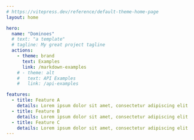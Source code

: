 ```yaml
---
# https://vitepress.dev/reference/default-theme-home-page
layout: home

hero:
  name: "Dominoes"
  # text: "a template"
  # tagline: My great project tagline
  actions:
    - theme: brand
      text: Examples
      link: /markdown-examples
    # - theme: alt
    #   text: API Examples
    #   link: /api-examples

features:
  - title: Feature A
    details: Lorem ipsum dolor sit amet, consectetur adipiscing elit
  - title: Feature B
    details: Lorem ipsum dolor sit amet, consectetur adipiscing elit
  - title: Feature C
    details: Lorem ipsum dolor sit amet, consectetur adipiscing elit
---
```


